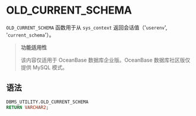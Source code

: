 OLD_CURRENT_SCHEMA 
=======================================

`OLD_CURRENT_SCHEMA` 函数用于从 `sys_context` 返回会话值（'`userenv`', '`current_schema`'）。

>**功能适用性**
>
>该内容仅适用于 OceanBase 数据库企业版。OceanBase 数据库社区版仅提供 MySQL 模式。

语法 
-----------------------

```sql
DBMS_UTILITY.OLD_CURRENT_SCHEMA 
RETURN VARCHAR2;
```


